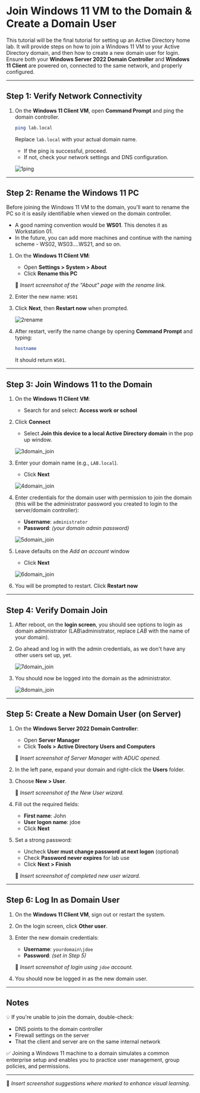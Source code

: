 # Join Windows 11 VM to the Domain & Create a Domain User

This tutorial will be the final tutorial for setting up an Active Directory home lab. It will provide steps on how to join a Windows 11 VM to your Active Directory domain, and then how to create a new domain user for login. Ensure both your **Windows Server 2022 Domain Controller** and **Windows 11 Client** are powered on, connected to the same network, and properly configured.

---

## Step 1: Verify Network Connectivity

1. On the **Windows 11 Client VM**, open **Command Prompt** and ping the domain controller.

   ```bash
   ping lab.local
   ```

   Replace `lab.local` with your actual domain name.

   - If the ping is successful, proceed.
   - If not, check your network settings and DNS configuration.

   ![1ping](https://github.com/user-attachments/assets/006b8582-0991-4f15-a603-4a0becef8d39)

---

## Step 2: Rename the Windows 11 PC
Before joining the Windows 11 VM to the domain, you'll want to rename the PC so it is easily identifiable when viewed on the domain controller.  
- A good naming convention would be **WS01**.  This denotes it as Workstation 01.
- In the future, you can add more machines and continue with the naming scheme - WS02, WS03....WS21, and so on.
  
1. On the **Windows 11 Client VM**:
   - Open **Settings > System > About**
   - Click **Rename this PC**

   📸 *Insert screenshot of the "About" page with the rename link.*

2. Enter the new name: `WS01`

3. Click **Next**, then **Restart now** when prompted.

   ![2rename](https://github.com/user-attachments/assets/3f419c12-f28b-496f-ac77-7c8a214458bc)

4. After restart, verify the name change by opening **Command Prompt** and typing:

   ```bash
   hostname
   ```

   It should return `WS01`.

---

## Step 3: Join Windows 11 to the Domain

1. On the **Windows 11 Client VM**:
   - Search for and select: **Access work or school**

2. Click **Connect**
   - Select **Join this device to a local Active Directory domain** in the pop up window.

   ![3domain_join](https://github.com/user-attachments/assets/e6a107d1-4dbc-4554-aa1f-80a06e32566f)


3. Enter your domain name (e.g., `LAB.local`).
   - Click **Next**
     
   ![4domain_join](https://github.com/user-attachments/assets/367f5cef-de8f-4c53-809e-8ea7535aa579)

   
4. Enter credentials for the domain user with permission to join the domain (this will be the administrator password you created to login to the server/domain controller):
   - **Username**: `administrator`
   - **Password**: *(your domain admin password)*
     
   ![5domain_join](https://github.com/user-attachments/assets/79711a53-dae0-4fb1-951e-b02b773a0521)

5. Leave defaults on the *Add an account* window
   - Click **Next**
     
   ![6domain_join](https://github.com/user-attachments/assets/20263fd0-9dbf-4cf8-bc18-f8a88f8beda4)

6. You will be prompted to restart. Click **Restart now**

---

## Step 4: Verify Domain Join

1. After reboot, on the **login screen**, you should see options to login as domain administrator (LAB\administrator, replace *LAB* with the name of your domain).

2. Go ahead and log in with the admin credentials, as we don't have any other users set up, yet.
   
   ![7domain_join](https://github.com/user-attachments/assets/fef31870-e860-4334-bc1a-463d6784b036)


3. You should now be logged into the domain as the administrator.
   
   ![8domain_join](https://github.com/user-attachments/assets/a2e51668-c814-4c10-83f9-d77da5faa566)

---

## Step 5: Create a New Domain User (on Server)

1. On the **Windows Server 2022 Domain Controller**:
   - Open **Server Manager**
   - Click **Tools > Active Directory Users and Computers**

   📸 *Insert screenshot of Server Manager with ADUC opened.*

2. In the left pane, expand your domain and right-click the **Users** folder.

3. Choose **New > User**.

   📸 *Insert screenshot of the New User wizard.*

4. Fill out the required fields:
   - **First name**: John
   - **User logon name**: jdoe
   - Click **Next**

5. Set a strong password:
   - Uncheck **User must change password at next logon** (optional)
   - Check **Password never expires** for lab use
   - Click **Next > Finish**

   📸 *Insert screenshot of completed new user wizard.*

---

## Step 6: Log In as Domain User

1. On the **Windows 11 Client VM**, sign out or restart the system.

2. On the login screen, click **Other user**.

3. Enter the new domain credentials:
   - **Username**: `yourdomain\jdoe`
   - **Password**: *(set in Step 5)*

   📸 *Insert screenshot of login using `jdoe` account.*

4. You should now be logged in as the new domain user.

---

## Notes

💡 If you're unable to join the domain, double-check:
- DNS points to the domain controller
- Firewall settings on the server
- That the client and server are on the same internal network

✅ Joining a Windows 11 machine to a domain simulates a common enterprise setup and enables you to practice user management, group policies, and permissions.

---

📸 *Insert screenshot suggestions where marked to enhance visual learning.*
